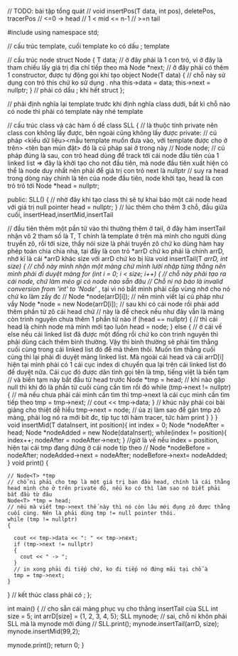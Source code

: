 // TODO: bài tập tổng quát
//  void insertPos(T data, int pos), deletePos, tracerPos
//  <=0 -> head
//  1 < mid <= n-1
//  >=n tail

#include <iostream>
using namespace std;

// cấu trúc template, cuối template ko có dấu ;
template <class T>

// cấu trúc node
struct Node
{
  T data;
  // ở đây phải là 1 con trỏ, vì ở đây là tham chiếu lấy giá trị địa chỉ tiếp theo mà
  Node *next;
  // ở đây phải có thêm 1 constructor, được tự động gọi khi tạo object
  Node(T data)
  {
    // chỗ này sử dụng con trỏ this chứ ko sử dụng . nha
    this->data = data;
    this->next = nullptr;
  }
  // phải có dấu ; khi hết struct
};

// phải định nghĩa lại template trước khi định nghĩa class dưới, bất kì chỗ nào có node thì phải có template này nhé
template <class T>

// cấu trúc class và các hàm ố dề
class SLL
{
  // là thuộc tính private nên class con không lấy được, bên ngoài cũng không lấy được
private:
  // cú pháp <kiểu dữ liệu><mẫu template muốn đưa vào, với template được cho ở trên> <tên bạn mún đặt> đó là cú pháp sai ở trong này
  //  Node<T> node;
  //  cú pháp đúng là sau, con trỏ head dùng để track tới cái node đầu tiên của 1 linked list => đây là khởi tạo cho not đầu tiên, mà node đầu tiên xuất hiện có thể là node duy nhất nên phải để giá trị con trỏ next là nullptr
  //  suy ra head trong dòng này chính là tên của node đầu tiên, node khởi tạo, head là con trỏ trỏ tới
  Node<T> *head = nullptr;

public:
  SLL()
  {
    // nhờ đây khi tạo class thì sẽ tự khai báo một cái node head với giá trị null pointer
    head = nullptr;
  }
  // lúc thêm cho thêm 3 chỗ, đầu giữa cuối, insertHead,insertMid,insertTail

  // đầu tiên thêm một pần tử vào thì thường thêm ở tail, ở đây hàm insertTail nhận vô 2 tham số là T, T chính là template ở trên mà mình cho người dùng truyền zô, rồi tới size, thầy nói size là phải truyền zô chứ ko dùng hàm hay phép toán chia chia nha, tại đây là con trỏ *arrD chứ ko phải là chính arrD, nhớ kĩ là cái *arrD khác size với arrD chứ ko bị lừa
  void insertTail(T *arrD, int size)
  {
    // chỗ này mình nhận một mảng chứ mình lười nhập từng thằng nên mình phải đi duyệt mảng
    for (int i = 0; i < size; i++)
    {
      // chỗ này phải tạo ra cái node, chứ làm méo gì có node nào sẵn đâu
      // Chỗ ni nó báo là invalid conversion from 'int' to 'Node<int>*' , tại vì nó bắt mình phải cấp vùng nhớ cho nó chứ ko làm zầy đc
      // Node<T> *node(arrD[i]);
      // nên mình viết lại cú pháp như vầy
      Node<T> *node = new Node<T>(arrD[i]);
      // sau khi có cái node rồi phải add thêm phần tử zô cái head chứ
      // này là để check nếu như đây vẫn là mảng còn trinh nguyên chưa thêm 1 phần tử nào
      if (head == nullptr)
      {
        // thì cái head là chính node mà mình mới tạo luôn
        head = node;
      }
      else
      {
        // ở cái vế else nếu cái linked list đã được một đống rồi chứ ko còn trinh nguyên thì phải dùng cách thêm bình thường. Vậy thì bình thường sẽ phải tìm thằng cuối cùng trong cái linked list đó để mà thêm thôi. Muốn tìm thằng cuối cùng thì lại phải đi duyệt mảng linked list. Mà ngoài cái head và cái arrD[i] hiện tại mình phải có 1 cái cục index di chuyển qua lại trên cái linked list đó để duyệt nữa. Cái cục đó được dân tình gọi tên là tmp, tiếng việt là biến tạm
        // và biến tạm này bắt đầu từ head trước
        Node<T> *tmp = head;
        // khi nào gặp null thì khi đó là phần tử cuối cùng cần tìm rồi đó
        while (tmp->next != nullptr)
        {
          // mà nếu chưa phải cái mình cần tìm thì tmp->next là cái cục mình cần tìm tiếp theo
          tmp = tmp->next;
          // cout << tmp->data;
        }
        // khúc này phải coi bài giảng cho thiệt dễ hiểu
        tmp->next = node;
        // ủa zị làm sao để gán tmp zô mảng, phải log nó ra mới bít đc, típ tục tới hàm tracer, tức hàm print
      }
    }
  }
  void insertMid(T dataInsert, int position){
    int index = 0;
    Node<T> *nodeAfter = head;
    Node<T> *nodeAdded = new Node<T>(dataInsert);
    while(index != position){
      index++;
      nodeAfter = nodeAfter->next;
    }
    //giờ là vế nếu index = position, hiện tại cái tmp đang đứng ở cái node típ theo
    //
    Node<T> *nodeBefore = nodeAfter;
    nodeAdded->next = nodeAfter;
    nodeBefore->next= nodeAdded;
  }
  void print()
  {

    // Node<T> *tmp
    // chỗ ni phải cho tmp là một giá trị ban đầu head, chính là cái thằng head mình cho ở trên private đó, nếu ko có thì làm sao nó biết phải bắt đầu từ đâu
    Node<T> *tmp = head;
    // nếu mà viết tmp->next thế này thì nó còn lâu mới đụng zô được thằng cuối cùng. Nên là phải dùng tmp != null pointer thôi.
    while (tmp != nullptr)
    {

      cout << tmp->data << ": " << tmp->next;
      if (tmp->next != nullptr)
      {
        cout << " -> ";
      }
      // in xong phải đi tiếp chứ, ko đi tiếp nó đứng mãi tại chỗ à
      tmp = tmp->next;
    }
  }
  // kết thúc class phải có ;
};

int main()
{
  // cho sẵn cái mảng phục vụ cho thằng insertTail của SLL
  int size = 5;
  int arrD[size] = {1, 2, 3, 4, 5};
  SLL<int> mynode;
  // sai, chỗ ni khôn phải SLL mà là mynode mới đúng
  // SLL.print();
  mynode.insertTail(arrD, size);
  mynode.insertMid(99,2);
  
  mynode.print();
  return 0;
}